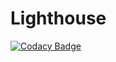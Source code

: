 # Lighthouse

[![Codacy Badge](https://api.codacy.com/project/badge/Grade/35321d205ba242de9c6d60b652b3e76a)](https://app.codacy.com/gh/iacxc/Lighthouse?utm_source=github.com&utm_medium=referral&utm_content=iacxc/Lighthouse&utm_campaign=Badge_Grade_Settings)
